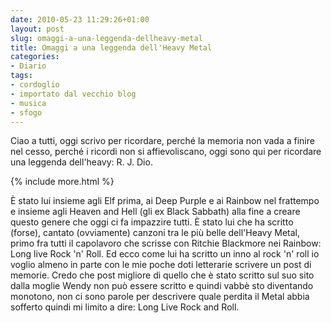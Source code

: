 ```yaml
---
date: 2010-05-23 11:29:26+01:00
layout: post
slug: omaggi-a-una-leggenda-dellheavy-metal
title: Omaggi a una leggenda dell'Heavy Metal
categories:
- Diario
tags:
- cordoglio
- importato dal vecchio blog
- musica
- sfogo
---
```


Ciao a tutti, oggi scrivo per ricordare, perché la memoria non vada a finire nel cesso, perché i ricordi non si affievoliscano, oggi sono qui per ricordare una leggenda dell'heavy: R. J. Dio.

{% include more.html %}

È stato lui insieme agli Elf prima, ai Deep Purple e ai Rainbow nel frattempo e insieme agli Heaven and Hell (gli ex Black Sabbath) alla fine a creare questo genere che oggi ci fa impazzire tutti. È stato lui che ha scritto (forse), cantato (ovviamente) canzoni tra le più belle dell'Heavy Metal, primo fra tutti il capolavoro che scrisse con Ritchie Blackmore nei Rainbow: Long live Rock 'n' Roll. Ed ecco come lui ha scritto un inno al rock 'n' roll io voglio almeno in parte con le mie poche doti letterarie scrivere un post di memorie. Credo che post migliore di quello che è stato scritto sul suo sito dalla moglie Wendy non può essere scritto e quindi vabbè sto diventando monotono, non ci sono parole per descrivere quale perdita il Metal abbia sofferto quindi mi limito a dire: Long Live Rock and Roll.
